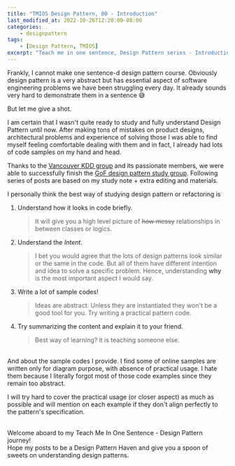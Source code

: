 ```yaml
---
title: "TMIOS Design Pattern, 00 - Introduction"
last_modified_at: 2022-10-26T12:20:00-08:00
categories:
    - designpattern
tags:
    - [Design Pattern, TMIOS]
excerpt: "Teach me in one sentence, Design Pattern series - Introduction"
---
```


Frankly, I cannot make one sentence-d design pattern course. Obviously design pattern is a very abstract but has essential aspect of software engineering problems we have been struggling every day. It already sounds very hard to demonstrate them in a sentence 😅

But let me give a shot. 

I am certain that I wasn't quite ready to study and fully understand Design Pattern until now. After making tons of mistakes on product designs, architectural problems and experience of solving those I was able to find myself feeling comfortable dealing with them and in fact, I already had lots of code samples on my hand and head.

Thanks to the [Vancouver KDD group](https://www.facebook.com/groups/VancouverKDD/) and its passionate members, we were able to successfully finish the [GoF design pattern study group](https://github.com/Vancouver-KDD/book-study-gof-design-pattern). Following series of posts are based on my study note + extra editing and materials.

I personally think the best way of studying design pattern or refactoring is 

1. Understand how it looks in code briefly.
    > It will give you a high level picture of ~~how messy~~ relationships in between classes or logics.

2. Understand the *Intent*. 
    > I bet you would agree that the lots of design patterns look similar or the same in the code. But all of them have different intention and idea to solve a specific problem. Hence, understanding **why** is the most important aspect I would say.

3. Write a lot of sample codes!
    > Ideas are abstract. Unless they are instantiated they won't be a good tool for you. Try writing a practical pattern code.

4. Try summarizing the content and explain it to your friend.
    > Best way of learning? it is teaching someone else.

<br/>
And about the sample codes I provide. I find some of online samples are written only for diagram purpose, with absence of practical usage. I hate them because I literally forgot most of those code examples since they remain too abstract. 

I will try hard to cover the practical usage (or closer aspect) as much as possible and will mention on each example if they don't align perfectly to the pattern's specification.

<br/>
Welcome aboard to my Teach Me In One Sentence - Design Pattern journey!

<br/>
Hope my posts to be a Design Pattern Haven and give you a spoon of sweets on understanding design patterns.
